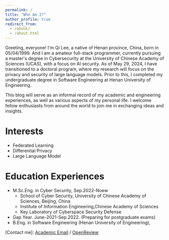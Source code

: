 ```yaml
---
permalink: /
title: "Who Am I?"
author_profile: true
redirect_from: 
  - /about/
  - /about.html
---
```


Greeting, everyone! I'm Qi Lee, a native of Henan province, China, born in 05/04/1999. And I am a amateur full-stack programmer, currently pursuing a master's degree in Cybersecurity at the University of Chinese Academy of Sciences (UCAS), with a focus on AI security.  As of May 29, 2024, I have transitioned to a doctoral program, where my research will focus on the privacy and security of large language models. Prior to this, I completed my undergraduate degree in Software Engineering at Henan University of Engineering.

This blog will serve as an informal record of my academic and engineering experiences, as well as various aspects of my personal life. I welcome fellow enthusiasts from around the world to join me in exchanging ideas and insights.

Interests
======
+ Federated Learning
+ Differential Privacy
+ Large Language Model


Education Experiences
======
+ M.Sc.Eng. in Cyber Security, Sep.2022-Noew
  + School of Cyber Security, University of Chinese Academy of Sciences, Beijing, China
  + Institute of Information Engineering,Chinese Academy of Sciences
  + Key Laboratory of Cyberspace Security Defense
+ Gap Year. June-2021-Sep.2022. (Preparing for postgraduate exams)
+ B.Eng. in Software Engineering (Henan University of Engineering),


[Contact me]: [Academic Email](liqi2022@iie.ac.cn) / [OpenReview](https://openreview.net/profile?id=~Qi_Li38)


